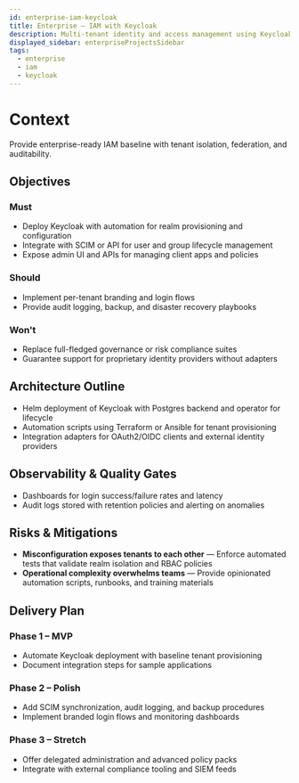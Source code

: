 ```yaml
---
id: enterprise-iam-keycloak
title: Enterprise – IAM with Keycloak
description: Multi-tenant identity and access management using Keycloak.
displayed_sidebar: enterpriseProjectsSidebar
tags:
  - enterprise
  - iam
  - keycloak
---
```


# Context

Provide enterprise-ready IAM baseline with tenant isolation, federation, and auditability.

## Objectives

### Must
- Deploy Keycloak with automation for realm provisioning and configuration
- Integrate with SCIM or API for user and group lifecycle management
- Expose admin UI and APIs for managing client apps and policies

### Should
- Implement per-tenant branding and login flows
- Provide audit logging, backup, and disaster recovery playbooks

### Won't
- Replace full-fledged governance or risk compliance suites
- Guarantee support for proprietary identity providers without adapters

## Architecture Outline

- Helm deployment of Keycloak with Postgres backend and operator for lifecycle
- Automation scripts using Terraform or Ansible for tenant provisioning
- Integration adapters for OAuth2/OIDC clients and external identity providers

## Observability & Quality Gates

- Dashboards for login success/failure rates and latency
- Audit logs stored with retention policies and alerting on anomalies

## Risks & Mitigations

- **Misconfiguration exposes tenants to each other** — Enforce automated tests that validate realm isolation and RBAC policies
- **Operational complexity overwhelms teams** — Provide opinionated automation scripts, runbooks, and training materials

## Delivery Plan

### Phase 1 – MVP
- Automate Keycloak deployment with baseline tenant provisioning
- Document integration steps for sample applications

### Phase 2 – Polish
- Add SCIM synchronization, audit logging, and backup procedures
- Implement branded login flows and monitoring dashboards

### Phase 3 – Stretch
- Offer delegated administration and advanced policy packs
- Integrate with external compliance tooling and SIEM feeds
